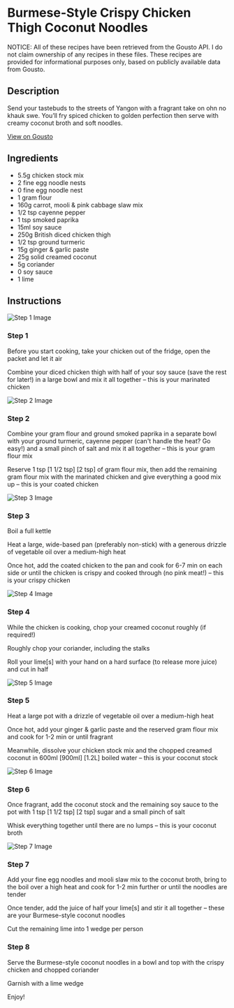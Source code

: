 # Burmese-Style Crispy Chicken Thigh Coconut Noodles

NOTICE: All of these recipes have been retrieved from the Gousto API. I do not claim ownership of any recipes in these files. These recipes are provided for informational purposes only, based on publicly available data from Gousto.

## Description

Send your tastebuds to the streets of Yangon with a fragrant take on ohn no khauk swe. You’ll fry spiced chicken to golden perfection then serve with creamy coconut broth and soft noodles. 

[View on Gousto](https://www.gousto.co.uk/recipes/cookbook/burmese-style-crispy-chicken-coconut-noodles)

## Ingredients

- 5.5g chicken stock mix
- 2 fine egg noodle nests
- 0 fine egg noodle nest
- 1 gram flour
- 160g carrot, mooli & pink cabbage slaw mix
- 1/2 tsp cayenne pepper
- 1 tsp smoked paprika
- 15ml soy sauce
- 250g British diced chicken thigh
- 1/2 tsp ground turmeric
- 15g ginger & garlic paste
- 25g solid creamed coconut
- 5g coriander
- 0 soy sauce
- 1 lime

## Instructions

![Step 1 Image](https://production-media.gousto.co.uk/cms/recipe-step-image/Step-1-1670348042498-x200.jpg)

### Step 1

Before you start cooking, take your chicken out of the fridge, open the packet and let it air

Combine your diced chicken thigh with half of your soy sauce (save the rest for later!) in a large bowl and mix it all together – this is your marinated chicken

![Step 2 Image](https://production-media.gousto.co.uk/cms/recipe-step-image/Step-2-1670348046632-x200.jpg)

### Step 2

Combine your gram flour and ground smoked paprika in a separate bowl with your ground turmeric, cayenne pepper (can't handle the heat? Go easy!) and a small pinch of salt and mix it all together – this is your gram flour mix

Reserve 1 tsp<span class="text-purple"><span class="text-danger"> </span>[1 1/2 tsp]<span class="text-danger"> </span>[2 tsp] </span>of gram flour mix, then add the remaining gram flour mix with the marinated chicken and give everything a good mix up – this is your coated chicken

![Step 3 Image](https://production-media.gousto.co.uk/cms/recipe-step-image/Step-3-1670348051213-x200.jpg)

### Step 3

Boil a full kettle

Heat a large, wide-based pan (preferably non-stick) with a generous drizzle of vegetable oil over a medium-high heat

Once hot, add the coated chicken to the pan and cook for 6-7 min on each side or until the chicken is crispy and cooked through (no pink meat!) – this is your crispy chicken

![Step 4 Image](https://production-media.gousto.co.uk/cms/recipe-step-image/Step-4-1670348055365-x200.jpg)

### Step 4

While the chicken is cooking, chop your creamed coconut roughly (if required!)

Roughly chop your coriander, including the stalks

Roll your lime[s] with your hand on a hard surface (to release more juice) and cut in half

![Step 5 Image](https://production-media.gousto.co.uk/cms/recipe-step-image/Step-5-1670348059329-x200.jpg)

### Step 5

Heat a large pot with a drizzle of vegetable oil over a medium-high heat

Once hot, add your ginger & garlic paste and the reserved gram flour mix and cook for 1-2 min or until fragrant

Meanwhile, dissolve your chicken stock mix and the chopped creamed coconut in 600ml<span class="text-purple"> [900ml]</span> <span class="text-danger">[1.2L]</span> boiled water – this is your coconut stock

![Step 6 Image](https://production-media.gousto.co.uk/cms/recipe-step-image/Step-6-1670348063515-x200.jpg)

### Step 6

Once fragrant, add the coconut stock and the remaining soy sauce to the pot with 1 tsp <span class="text-purple">[1 1/2 tsp]</span> <span class="text-danger">[2 tsp]</span> sugar and a small pinch of salt

Whisk everything together until there are no lumps – this is your coconut broth

![Step 7 Image](https://production-media.gousto.co.uk/cms/recipe-step-image/Step-7-1670348067460-x200.jpg)

### Step 7

Add your fine egg noodles and mooli slaw mix to the coconut broth, bring to the boil over a high heat and cook for 1-2 min further or until the noodles are tender

Once tender, add the juice of half your lime[s] and stir it all together – these are your Burmese-style coconut noodles

Cut the remaining lime into 1 wedge per person

### Step 8

Serve the Burmese-style coconut noodles in a bowl and top with the crispy chicken and chopped coriander

Garnish with a lime wedge

Enjoy!

